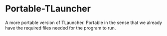 # Portable-TLauncher
A more portable version of TLauncher. Portable in the sense that we already have the required files needed for the program to run.
